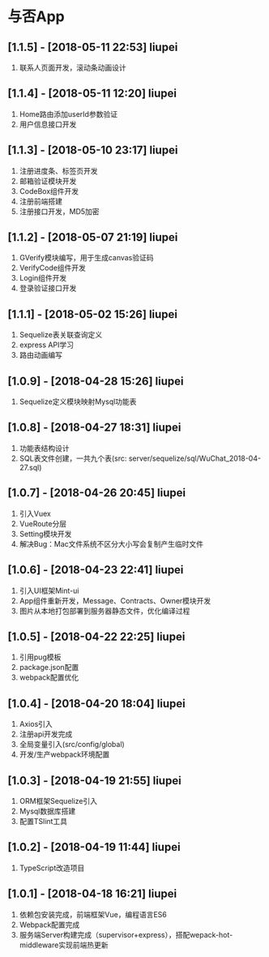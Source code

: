 # 与否App


## [1.1.5] - [2018-05-11 22:53] liupei
1. 联系人页面开发，滚动条动画设计

## [1.1.4] - [2018-05-11 12:20] liupei
1. Home路由添加userId参数验证
2. 用户信息接口开发

## [1.1.3] - [2018-05-10 23:17] liupei
1. 注册进度条、标签页开发
2. 邮箱验证模块开发
3. CodeBox组件开发
4. 注册前端搭建
5. 注册接口开发，MD5加密

## [1.1.2] - [2018-05-07 21:19] liupei
1. GVerify模块编写，用于生成canvas验证码
2. VerifyCode组件开发
3. Login组件开发
4. 登录验证接口开发

## [1.1.1] - [2018-05-02 15:26] liupei
1. Sequelize表关联查询定义
2. express API学习
3. 路由动画编写

## [1.0.9] - [2018-04-28 15:26] liupei
1. Sequelize定义模块映射Mysql功能表

## [1.0.8] - [2018-04-27 18:31] liupei
1. 功能表结构设计
2. SQL表文件创建，一共九个表(src: server/sequelize/sql/WuChat_2018-04-27.sql)

## [1.0.7] - [2018-04-26 20:45] liupei
1. 引入Vuex
2. VueRoute分层
3. Setting模块开发
4. 解决Bug：Mac文件系统不区分大小写会复制产生临时文件

## [1.0.6] - [2018-04-23 22:41] liupei
1. 引入UI框架Mint-ui
2. App组件重新开发，Message、Contracts、Owner模块开发
3. 图片从本地打包部署到服务器静态文件，优化编译过程

## [1.0.5] - [2018-04-22 22:25] liupei
1. 引用pug模板
2. package.json配置
3. webpack配置优化

## [1.0.4] - [2018-04-20 18:04] liupei
1. Axios引入
2. 注册api开发完成
3. 全局变量引入(src/config/global)
4. 开发/生产webpack环境配置

## [1.0.3] - [2018-04-19 21:55] liupei
1. ORM框架Sequelize引入
2. Mysql数据库搭建
3. 配置TSlint工具

## [1.0.2] - [2018-04-19 11:44] liupei
1. TypeScript改造项目

## [1.0.1] - [2018-04-18 16:21] liupei
1. 依赖包安装完成，前端框架Vue，编程语言ES6
2. Webpack配置完成
3. 服务端Server构建完成（supervisor+express），搭配wepack-hot-middleware实现前端热更新
